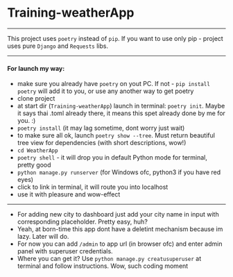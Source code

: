 # Training-weatherApp

---

This project uses `poetry` instead of `pip`. 
If you want to use only pip - project uses pure `Django` and `Requests` libs.

---
#### For launch my way:
- make sure you already have `poetry` on yout PC. If not - `pip install poetry` will add it to you, or use any another way to get poetry
- clone project
- at start dir (`Training-weatherApp`) launch in terminal: `poetry init`. Maybe it says thai .toml already there, it means this spet already done by me for you. :)
- `poetry install` (it may lag sometime, dont worry just wait)
- to make sure all ok, launch `poetry show --tree`. Must return beautiful tree view for dependencies (with short descriptions, wow!)
- `cd WeatherApp`
- `poetry shell` - it will drop you in default Python mode for terminal, pretty good
- `python manage.py runserver` (for Windows ofc, python3 if you have red eyes)
- click to link in terminal, it will route you into localhost
- use it with pleasure and wow-effect

---
- For adding new city to dashboard just add your city name in input with corresponding placeholder. Pretty easy, huh?
- Yeah, at born-time this app dont have a deletint mechanism because im lazy. Later will do. 
- For now you can add `/admin` to app url (in browser ofc) and enter admin panel with superuser credentials.
- Where you can get it? Use `python manage.py creatusuperuser` at terminal and follow instructions. Wow, such coding moment
